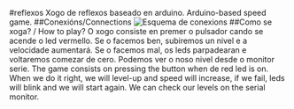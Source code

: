 #reflexos
Xogo de reflexos baseado en arduino. Arduino-based speed game.
##Conexións/Connections
![Esquema de conexions](https://github.com/procastino/reflexos/images/reflexos_bb.png)
##Como se xoga? / How to play?
O xogo consiste en premer o pulsador cando se acende o led vermello. Se o facemos ben, subiremos un nivel e a velocidade aumentará. Se o facemos mal, os leds parpadearan e voltaremos comezar de cero. Podemos ver o noso nivel desde o monitor serie.
The game consists on pressing the button when de red led is on. When we do it right, we will level-up and speed will increase, if we fail, leds will blink and we will start again. We can check our levels on the serial monitor.
